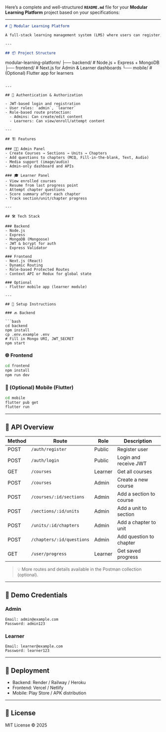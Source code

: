 Here’s a complete and well-structured **`README.md`** file for your **Modular Learning Platform** project based on your specifications:

---

```markdown
# 🧠 Modular Learning Platform

A full-stack learning management system (LMS) where users can register, explore structured courses, and complete chapters with interactive questions and tracked progress.

---

## 📦 Project Structure

```

modular-learning-platform/
├── backend/        # Node.js + Express + MongoDB
├── frontend/       # Next.js for Admin & Learner dashboards
└── mobile/         # (Optional) Flutter app for learners

````

---

## 🔐 Authentication & Authorization

- JWT-based login and registration
- User roles: `admin`, `learner`
- Role-based route protection:
  - Admins: Can create/edit content
  - Learners: Can view/enroll/attempt content

---

## 🏗️ Features

### 👨‍🏫 Admin Panel
- Create Courses → Sections → Units → Chapters
- Add questions to chapters (MCQ, Fill-in-the-blank, Text, Audio)
- Media support (image/audio)
- Admin-only dashboard and APIs

### 🎓 Learner Panel
- View enrolled courses
- Resume from last progress point
- Attempt chapter questions
- Score summary after each chapter
- Track section/unit/chapter progress

---

## 🛠 Tech Stack

### Backend
- Node.js
- Express
- MongoDB (Mongoose)
- JWT & bcrypt for auth
- Express Validator

### Frontend
- Next.js (React)
- Dynamic Routing
- Role-based Protected Routes
- Context API or Redux for global state

### Optional
- Flutter mobile app (learner module)

---

## 🧪 Setup Instructions

### 🔙 Backend

```bash
cd backend
npm install
cp .env.example .env
# Fill in Mongo URI, JWT_SECRET
npm start
````

### 🌐 Frontend

```bash
cd frontend
npm install
npm run dev
```

### 📱 (Optional) Mobile (Flutter)

```bash
cd mobile
flutter pub get
flutter run
```

---

## 🔗 API Overview

| Method | Route                     | Role    | Description             |
| ------ | ------------------------- | ------- | ----------------------- |
| POST   | `/auth/register`          | Public  | Register user           |
| POST   | `/auth/login`             | Public  | Login and receive JWT   |
| GET    | `/courses`                | Learner | Get all courses         |
| POST   | `/courses`                | Admin   | Create a new course     |
| POST   | `/courses/:id/sections`   | Admin   | Add a section to course |
| POST   | `/sections/:id/units`     | Admin   | Add a unit to section   |
| POST   | `/units/:id/chapters`     | Admin   | Add a chapter to unit   |
| POST   | `/chapters/:id/questions` | Admin   | Add question to chapter |
| GET    | `/user/progress`          | Learner | Get saved progress      |

> 💡 More routes and details available in the Postman collection (optional).

---

## 👤 Demo Credentials

### Admin

```
Email: admin@example.com
Password: admin123
```

### Learner

```
Email: learner@example.com
Password: learner123
```

---

## 🚀 Deployment

* Backend: Render / Railway / Heroku
* Frontend: Vercel / Netlify
* Mobile: Play Store / APK distribution

---

## 📄 License

MIT License © 2025
